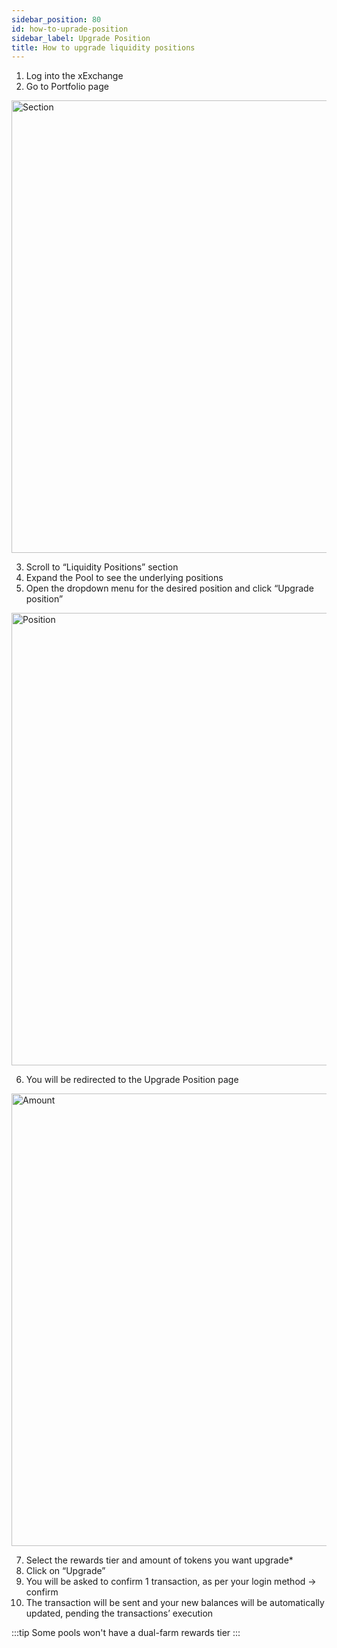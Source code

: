 ```yaml
---
sidebar_position: 80
id: how-to-uprade-position
sidebar_label: Upgrade Position
title: How to upgrade liquidity positions
---
```


1. Log into the xExchange
2. Go to Portfolio page

<div style={{ textAlign: 'center' }}>
  <img src="/docs/how-to/upgrade-position/section.png" alt="Section" width="724" />
</div>

3. Scroll to “Liquidity Positions” section
4. Expand the Pool to see the underlying positions
5. Open the dropdown menu for the desired position and click “Upgrade position”

<div style={{ textAlign: 'center' }}>
  <img src="/docs/how-to/upgrade-position/position.png" alt="Position" width="724" />
</div>

6. You will be redirected to the Upgrade Position page

<div style={{ textAlign: 'center' }}>
  <img src="/docs/how-to/upgrade-position/amount.png" alt="Amount" width="724" />
</div>

7. Select the rewards tier and amount of tokens you want upgrade\*
8. Click on “Upgrade”
9. You will be asked to confirm 1 transaction, as per your login method -> confirm
10. The transaction will be sent and your new balances will be automatically updated, pending the transactions’ execution

:::tip
Some pools won't have a dual-farm rewards tier
:::
